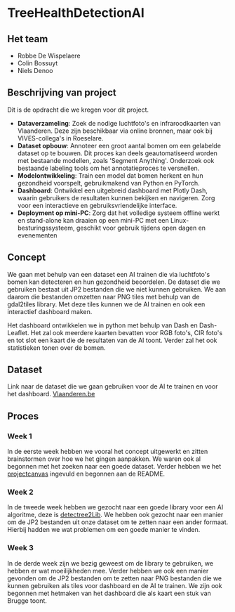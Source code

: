 # TreeHealthDetectionAI

## Het team

- Robbe De Wispelaere
- Colin Bossuyt
- Niels Denoo

## Beschrijving van project

Dit is de opdracht die we kregen voor dit project.

- **Dataverzameling**: Zoek de nodige luchtfoto's en infraroodkaarten van Vlaanderen. Deze zijn beschikbaar via online bronnen, maar ook bij VIVES-collega's in Roeselare.
- **Dataset opbouw**: Annoteer een groot aantal bomen om een gelabelde dataset op te
bouwen. Dit proces kan deels geautomatiseerd worden met bestaande modellen, zoals 'Segment Anything'. Onderzoek ook bestaande labeling tools om het annotatieproces te versnellen.
- **Modelontwikkeling**: Train een model dat bomen herkent en hun gezondheid voorspelt,
gebruikmakend van Python en PyTorch.
- **Dashboard**: Ontwikkel een uitgebreid dashboard met Plotly Dash, waarin gebruikers de resultaten kunnen bekijken en navigeren. Zorg voor een interactieve en gebruiksvriendelijke interface.
- **Deployment op mini-PC**: Zorg dat het volledige systeem offline werkt en stand-alone kan draaien op een mini-PC met een Linux-besturingssysteem, geschikt voor gebruik tijdens open dagen en evenementen

## Concept

We gaan met behulp van een dataset een AI trainen die via luchtfoto's bomen kan detecteren en hun gezondheid beoordelen.
De dataset die we gebruiken bestaat uit JP2 bestanden die we niet kunnen gebruiken. We aan daarom die bestanden omzetten naar PNG tiles met behulp van de gdal2tiles library.
Met deze tiles kunnen we de AI trainen en ook een interactief dashboard maken. 

Het dashboard ontwikkelen we in python met behulp van Dash en Dash-Leaflet. Het zal ook meerdere kaarten bevatten voor RGB foto's, CIR foto's en tot slot een kaart die de resultaten van de AI toont. Verder zal het ook statistieken tonen over de bomen.

## Dataset

Link naar de dataset die we gaan gebruiken voor de AI te trainen en voor het dashboard.
[Vlaanderen.be](https://download.vlaanderen.be/product/9531)

## Proces

### Week 1

In de eerste week hebben we vooral het concept uitgewerkt en zitten brainstormen over hoe we het gingen aanpakken. We waren ook al begonnen met het zoeken naar een goede dataset. Verder hebben we het [projectcanvas](./docs/project-canvas.pdf) ingevuld en begonnen aan de README.

### Week 2

In de tweede week hebben we gezocht naar een goede library voor een AI algoritme, deze is [detectree2Lib](https://github.com/PatBall1/detectree2). We hebben ook gezocht naar een manier om de JP2 bestanden uit onze dataset om te zetten naar een ander formaat. Hierbij hadden we wat problemen om een goede manier te vinden.

### Week 3

In de derde week zijn we bezig geweest om de library te gebruiken, we hebben er wat moeilijkheden mee. Verder hebben we ook een manier gevonden om de JP2 bestanden om te zetten naar PNG bestanden die we kunnen gebruiken als tiles voor dashboard en de AI te trainen. We zijn ook begonnen met hetmaken van het dashboard die als kaart een stuk van Brugge toont.
